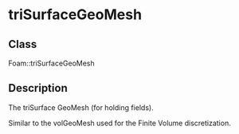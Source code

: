 # triSurfaceGeoMesh 
## Class
Foam::triSurfaceGeoMesh

## Description
The triSurface GeoMesh (for holding fields).

Similar to the volGeoMesh used for the Finite Volume discretization.


